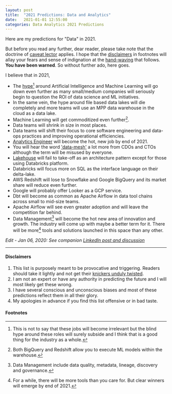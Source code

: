 ```yaml
---
layout: post
title:  "2021 Predictions: Data and Analytics"
date:   2021-01-01 12:55:00
categories: Data Analytics 2021 Predictions
---
```


Here are my predictions for "Data" in 2021. 

But before you read any further, dear reader, please take note that the doctrine of [caveat lector](https://en.wikipedia.org/wiki/Caveat_emptor) applies. I hope that the [disclaimers](#disclaimers) in footnotes will allay your fears and sense of indignation at the [hand-waving](https://en.wikipedia.org/wiki/Hand-waving) that follows. **You have been warned**. So without further ado, here goes. 

I believe that in 2021, 

- The [hype](http://veekaybee.github.io/2019/02/13/data-science-is-different/)[^1] around Artificial Intelligence and Machine Learning will go down even further as many small/medium companies will seriously begin to question the ROI of data science and ML initiatives.
- In the same vein, the hype around file based data lakes will die completely and more teams will use an MPP data warehouse in the cloud as a data lake.
- Machine Learning will get commoditized even further[^2].
- Data teams will shrink in size in most places.
- Data teams will shift their focus to core software engineering and data-ops practices and improving operational efficiencies.
- [Analytics Engineer](https://blog.getdbt.com/what-is-an-analytics-engineer/) will become the hot, new job by end of 2021.
- You will hear the word ['data-mesh'](https://martinfowler.com/articles/data-monolith-to-mesh.html) a lot more from CDOs and CTOs although the term will be misused by everyone.
- [Lakehouse](https://databricks.com/blog/2020/01/30/what-is-a-data-lakehouse.html) will fail to take-off as an architecture pattern except for those using Databricks platform.
- Databricks will focus more on SQL as the interface language on their delta-lake. 
- AWS Redshift will lose to Snowflake and Google BigQuery and its market share will reduce even further.
- Google will probably offer Looker as a GCP service.
- Dbt will become as common as Apache Airflow in data tool chains across small to mid-size teams.
- Apache Airflow will see even greater adoption and will leave the competition far behind.
- Data Management[^3] will become the hot new area of innovation and growth. The industry will come up with maybe a better term for it. There will be more[^4] tools and solutions launched in this space than any other.

*Edit - Jan 06, 2020: See companion [LinkedIn post and discussion](https://www.linkedin.com/posts/rahul-jain-83055b45_2021-predictions-data-and-analytics-activity-6751044367999389696-xJR0)*

---

#### Disclaimers
<a name="disclaimers"></a>
1. This list is purposely meant to be provocative and triggering. Readers should take it lightly and not get their [knickers unduly twisted](https://wordhistories.net/2018/09/30/knickers-twist/).
1. I am not an expert or have any authority in predicting the future and I will most likely get these wrong.
1. I have several conscious and unconscious biases and most of these predictions reflect them in all their glory.
1. My apologies in advance if you find this list offensive or in bad taste. 


#### Footnotes
[^1]: This is not to say that these jobs will become irrelevant but the blind hype around these roles will surely subside and I think that is a good thing for the industry as a whole.
[^2]: Both BigQuery and Redshift allow you to execute ML models within the warehouse.
[^3]: Data Management include data quality, metadata, lineage, discovery and governance.
[^4]: For a while, there will be more tools than you care for. But clear winners will emerge by end of 2021.